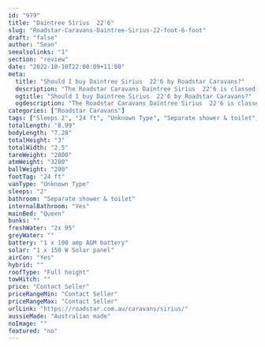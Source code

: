```yaml
---
id: "979"
title: "Daintree Sirius  22'6"
slug: "Roadstar-Caravans-Daintree-Sirius-22-foot-6-foot"
draft: "false"
author: "Sean"
seealsolinks: "1"
section: "review"
date: "2022-10-10T22:00:09+11:00"
meta:
  title: "Should I buy Daintree Sirius  22'6 by Roadstar Caravans?"
  description: "The Roadstar Caravans Daintree Sirius  22'6 is classed as Unknown Type, and sleeps 2 people. It is Australian made and comes in at 24 ft. It generally has Separate shower & toilet."
  ogtitle: "Should I buy Daintree Sirius  22'6 by Roadstar Caravans?"
  ogdescription: "The Roadstar Caravans Daintree Sirius  22'6 is classed as Unknown Type, and sleeps 2 people. It is Australian made and comes in at 24 ft. It generally has Separate shower & toilet."
categories: ["Roadstar Caravans"]
tags: ["Sleeps 2", "24 ft", "Unknown Type", "Separate shower & toilet", "Full height", "Price Unknown", "Australian made"]
totalLength: "8.99"
bodyLength: "7.28"
totalHeight: "3"
totalWidth: "2.5"
tareWeight: "2800"
atmWeight: "3200"
ballWeight: "200"
footTag: "24 ft"
vanType: "Unknown Type"
sleeps: "2"
bathroom: "Separate shower & toilet"
internalBathroom: "Yes"
mainBed: "Queen"
bunks: ""
freshWater: "2x 95"
greyWater: ""
battery: "1 x 100 amp AGM battery"
solar: "1 x 150 W Solar panel"
airCon: "Yes"
hybrid: ""
roofType: "Full height"
towHitch: ""
price: "Contact Seller"
priceRangeMin: "Contact Seller"
priceRangeMax: "Contact Seller"
urlLink: "https://roadstar.com.au/caravans/sirius/"
aussieMade: "Australian made"
noImage: ""
featured: "no"
---
```

